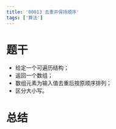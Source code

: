 ```yaml
---
title: '00013 去重并保持顺序'
tags: ['算法']
---
```


# 题干

- 给定一个可遍历结构；
- 返回一个数组；
- 数组元素为输入值去重后按原顺序排列；
- 区分大小写。

# 总结

<script>
    function formatter(input) {
        const res = []
        const map = new Map()
        for (const x of input) {
            map.set(x, (map.get(x) || 0) + 1)
            if (map.get(x) === 1) {
                res.push(x)
            }
        }
        return res
    }
    console.log(formatter('abccba'))
    console.log(formatter('abccbaa'))
    console.log(formatter('abccbaab'))
</script>
